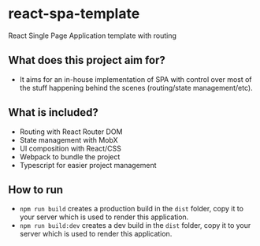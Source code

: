 # react-spa-template
React Single Page Application template with routing

## What does this project aim for?
* It aims for an in-house implementation of SPA with control over most of the stuff happening behind the scenes (routing/state management/etc).

## What is included?
* Routing with React Router DOM
* State management with MobX
* UI composition with React/CSS
* Webpack to bundle the project
* Typescript for easier project management

## How to run
* `npm run build` creates a production build in the `dist` folder, copy it to your server which is used to render this application.
* `npm run build:dev` creates a dev build in the `dist` folder, copy it to your server which is used to render this application.